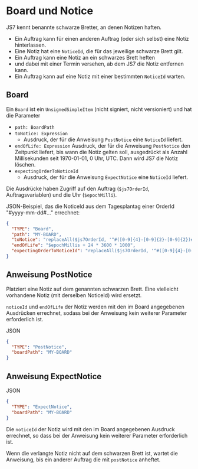# Board und Notice

JS7 kennt benannte schwarze Bretter, an denen Notizen haften.
* Ein Auftrag kann für einen anderen Auftrag (oder sich selbst) eine Notiz hinterlassen.
* Eine Notiz hat eine `NoticeId`, die für das jeweilige schwarze Brett gilt.
* Ein Auftrag kann eine Notiz an ein schwarzes Brett heften
* und dabei mit einer Termin versehen, ab dem JS7 die Notiz entfernen kann.
* Ein Auftrag kann auf eine Notiz mit einer bestimmten `NoticeId` warten.

## Board
Ein `Board` ist ein `UnsignedSimpleItem` (nicht signiert, nicht versioniert) und hat die Parameter
* `path: BoardPath`
* `toNotice: Expression`
  * Ausdruck, der für die Anweisung `PostNotice` eine `NoticeId` liefert.
* `endOfLife: Expression`
  Ausdruck, der für die Anweisung `PostNotice` den Zeitpunkt liefert, bis wann die Notiz gelten soll, ausgedrückt als Anzahl Millisekunden seit 1970-01-01, 0 Uhr, UTC. Dann wird JS7 die Notiz löschen.
* `expectingOrderToNoticeId`
  * Ausdruck, der für die Anweisung `ExpectNotice` eine `NoticeId` liefert.

Die Ausdrücke haben Zugriff auf den Auftrag (`$js7OrderId`, Auftragsvariablen) und die Uhr (`$epochMilli`).

JSON-Beispiel, das die NoticeId aus dem Tagesplantag einer OrderId "#yyyy-mm-dd#..." errechnet:
```json
{
  "TYPE": "Board",
  "path": "MY-BOARD",
  "toNotice": "replaceAll($js7OrderId, '^#([0-9]{4}-[0-9]{2}-[0-9]{2})#.*$', '$1')",
  "endOfLife": "$epochMillis + 24 * 3600 * 1000",
  "expectingOrderToNoticeId": "replaceAll($js7OrderId, '^#([0-9]{4}-[0-9]{2}-[0-9]{2})#.*$', '$1')"
}
```

## Anweisung PostNotice

Platziert eine Notiz auf dem genannten schwarzen Brett. Eine vielleicht vorhandene Notiz (mit derselben NoticeId) wird ersetzt.

`noticeId` und `endOfLife` der Notiz werden mit den im Board angegebenen Ausdrücken errechnet, sodass bei der Anweisung kein weiterer Parameter erforderlich ist.

JSON
```json
{
  "TYPE": "PostNotice",
  "boardPath": "MY-BOARD"
}
```


## Anweisung ExpectNotice

JSON
```json
{
  "TYPE": "ExpectNotice",
  "boardPath": "MY-BOARD"
}
```

Die `noticeId` der Notiz wird mit den im Board angegebenen Ausdruck errechnet, so dass bei der Anweisung kein weiterer Parameter erforderlich ist.

Wenn die verlangte Notiz nicht auf dem schwarzen Brett ist, wartet die Anweisung, bis ein anderer Auftrag die mit `postNotice` anheftet.
